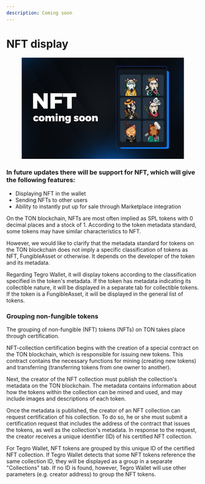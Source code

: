 ```yaml
---
description: Coming soon
---
```


# NFT display

<figure><img src="../../.gitbook/assets/image (32).png" alt=""><figcaption></figcaption></figure>

### In future updates there will be support for NFT, which will give the following features:

* Displaying NFT in the wallet&#x20;
* Sending NFTs to other users&#x20;
* Ability to instantly put up for sale through Marketplace integration

On the TON blockchain, NFTs are most often implied as SPL tokens with 0 decimal places and a stock of 1. According to the token metadata standard, some tokens may have similar characteristics to NFT.

However, we would like to clarify that the metadata standard for tokens on the TON blockchain does not imply a specific classification of tokens as NFT, FungibleAsset or otherwise. It depends on the developer of the token and its metadata.

Regarding Tegro Wallet, it will display tokens according to the classification specified in the token's metadata. If the token has metadata indicating its collectible nature, it will be displayed in a separate tab for collectible tokens. If the token is a FungibleAsset, it will be displayed in the general list of tokens.

### Grouping non-fungible tokens

The grouping of non-fungible (NFT) tokens (NFTs) on TON takes place through certification.

NFT-collection certification begins with the creation of a special contract on the TON blockchain, which is responsible for issuing new tokens. This contract contains the necessary functions for mining (creating new tokens) and transferring (transferring tokens from one owner to another).

Next, the creator of the NFT collection must publish the collection's metadata on the TON blockchain. The metadata contains information about how the tokens within the collection can be mined and used, and may include images and descriptions of each token.

Once the metadata is published, the creator of an NFT collection can request certification of his collection. To do so, he or she must submit a certification request that includes the address of the contract that issues the tokens, as well as the collection's metadata. In response to the request, the creator receives a unique identifier (ID) of his certified NFT collection.

For Tegro Wallet, NFT tokens are grouped by this unique ID of the certified NFT collection. If Tegro Wallet detects that some NFT tokens reference the same collection ID, they will be displayed as a group in a separate "Collections" tab. If no ID is found, however, Tegro Wallet will use other parameters (e.g. creator address) to group the NFT tokens.
